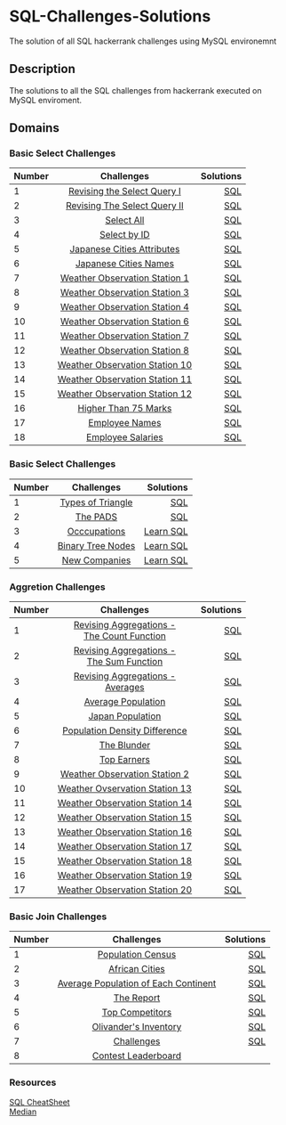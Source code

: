 # SQL-Challenges-Solutions
The solution of all SQL hackerrank challenges using MySQL environemnt


## Description
The solutions to all the SQL challenges from hackerrank executed on MySQL enviroment.

## Domains
### Basic Select Challenges

| Number | Challenges | Solutions |
|--------|:----------:| ---------:|
| 1 | [Revising the Select Query I](https://www.hackerrank.com/challenges/revising-the-select-query/problem) | [SQL](https://github.com/MuhammadUsmanHasan/SQL-Challenges-Solutions/blob/main/Basic%20Select/Revising-the-Select-Query-I.sql) |
|2| [Revising The Select Query II](https://www.hackerrank.com/challenges/revising-the-select-query-2/problem?isFullScreen=true) | [SQL](https://github.com/MuhammadUsmanHasan/SQL-Challenges-Solutions/blob/main/Basic%20Select/Revising-the-Select-Query-II.sql)|
|3|[Select All](https://www.hackerrank.com/challenges/select-all-sql/problem?isFullScreen=true)| [SQL](https://github.com/MuhammadUsmanHasan/SQL-Challenges-Solutions/blob/main/Basic%20Select/Select-All.sql)|
|4|[Select by ID](https://www.hackerrank.com/challenges/select-by-id/problem?isFullScreen=true)|[SQL](https://github.com/MuhammadUsmanHasan/SQL-Challenges-Solutions/blob/main/Basic%20Select/Select-by-ID.sql)|
|5|[Japanese Cities Attributes](https://www.hackerrank.com/challenges/japanese-cities-attributes/problem?isFullScreen=true)|[SQL](https://github.com/MuhammadUsmanHasan/SQL-Challenges-Solutions/blob/main/Basic%20Select/Japanese-Cities-Attributes.sql)|
|6|[Japanese Cities Names](https://www.hackerrank.com/challenges/japanese-cities-name/problem?isFullScreen=true)| [SQL](https://github.com/MuhammadUsmanHasan/SQL-Challenges-Solutions/blob/main/Basic%20Select/Japanese-Cities-Names.sql)|
|7|[Weather Observation Station 1](https://www.hackerrank.com/challenges/weather-observation-station-1/problem?isFullScreen=true)|[SQL](https://github.com/MuhammadUsmanHasan/SQL-Challenges-Solutions/blob/main/Basic%20Select/weather-observation-station-1.sql)|
|8|[Weather Observation Station 3](https://www.hackerrank.com/challenges/weather-observation-station-3/problem?isFullScreen=true)|[SQL](https://github.com/MuhammadUsmanHasan/SQL-Challenges-Solutions/blob/main/Basic%20Select/weather-observation-station-3.sql)|
|9|[Weather Observation Station 4](https://www.hackerrank.com/challenges/weather-observation-station-4?isFullScreen=true)|[SQL](https://github.com/MuhammadUsmanHasan/SQL-Challenges-Solutions/blob/main/Basic%20Select/weather-observation-station-4.sql)|
|10|[Weather Observation Station 6](https://www.hackerrank.com/challenges/weather-observation-station-6/problem?isFullScreen=true)|[SQL](https://github.com/MuhammadUsmanHasan/SQL-Challenges-Solutions/blob/main/Basic%20Select/weather-observation-station-6.sql)|
|11|[Weather Observation Station 7](https://www.hackerrank.com/challenges/weather-observation-station-7/problem?isFullScreen=true)|[SQL](https://github.com/MuhammadUsmanHasan/SQL-Challenges-Solutions/blob/main/Basic%20Select/weather-observation-station-7.sql)|
|12|[Weather Observation Station 8](https://www.hackerrank.com/challenges/weather-observation-station-8/problem?isFullScreen=true)|[SQL](https://github.com/MuhammadUsmanHasan/SQL-Challenges-Solutions/blob/main/Basic%20Select/weather-observation-station-8.sql)|
|13|[Weather Observation Station 10](https://www.hackerrank.com/challenges/weather-observation-station-10/problem?isFullScreen=true)|[SQL](https://github.com/MuhammadUsmanHasan/SQL-Challenges-Solutions/blob/main/Basic%20Select/weather-observation-station-10.sql)|
|14|[Weather Observation Station 11](https://www.hackerrank.com/challenges/weather-observation-station-11?isFullScreen=true)|[SQL](https://github.com/MuhammadUsmanHasan/SQL-Challenges-Solutions/blob/main/Basic%20Select/weather-observation-station-11.sql)|
|15|[Weather Observation Station 12](https://www.hackerrank.com/challenges/weather-observation-station-12?isFullScreen=true)|[SQL](https://github.com/MuhammadUsmanHasan/SQL-Challenges-Solutions/blob/main/Basic%20Select/weather-observation-station-12.sql)|
|16|[Higher Than 75 Marks](https://www.hackerrank.com/challenges/more-than-75-marks?isFullScreen=true)|[SQL](https://github.com/MuhammadUsmanHasan/SQL-Challenges-Solutions/blob/main/Basic%20Select/Higher-Than-75-Marks.sql)|
|17|[Employee Names](https://www.hackerrank.com/challenges/name-of-employees?isFullScreen=true)|[SQL](https://github.com/MuhammadUsmanHasan/SQL-Challenges-Solutions/blob/main/Basic%20Select/Employee-Names.sql)|
|18|[Employee Salaries](https://www.hackerrank.com/challenges/salary-of-employees?isFullScreen=true)|[SQL](https://github.com/MuhammadUsmanHasan/SQL-Challenges-Solutions/blob/main/Basic%20Select/Employee-Salaries.sql)|





### Basic Select Challenges
| Number | Challenges | Solutions |
|--------|:----------:| ---------:|
|1|[Types of Triangle](https://www.hackerrank.com/challenges/what-type-of-triangle/problem?isFullScreen=true)|[SQL](https://github.com/MuhammadUsmanHasan/SQL-Challenges-Solutions/blob/main/Advanced%20Select/Type-of_Triangle.sql)
|2|[The PADS](https://www.hackerrank.com/challenges/the-pads?isFullScreen=true)|[SQL](https://github.com/MuhammadUsmanHasan/SQL-Challenges-Solutions/blob/main/Advanced%20Select/The-PADS.sql)
|3|[Occcupations](https://www.hackerrank.com/challenges/occupations?isFullScreen=true)|[Learn SQL](https://www.youtube.com/watch?v=ozy31aJpW-o)
|4|[Binary Tree Nodes](https://www.hackerrank.com/challenges/binary-search-tree-1?isFullScreen=true)|[Learn SQL]()
|5|[New Companies](https://www.hackerrank.com/challenges/the-company?isFullScreen=true)|[Learn SQL]()|




### Aggretion Challenges
| Number | Challenges | Solutions |
|--------|:----------:| ---------:|
|1|[Revising Aggregations - <br> The Count Function](https://www.hackerrank.com/challenges/revising-aggregations-the-count-function?isFullScreen=true)|[SQL](https://github.com/MuhammadUsmanHasan/SQL-Challenges-Solutions/blob/main/Aggretion%20Challenges/Revising-Aggregations-The-Count-Function.sql)|
|2|[Revising Aggregations - <br> The Sum Function](https://www.hackerrank.com/challenges/revising-aggregations-sum?isFullScreen=true)|[SQL](https://github.com/MuhammadUsmanHasan/SQL-Challenges-Solutions/blob/main/Aggretion%20Challenges/Revising-Aggregations-The-Sum-Function.sql)|
|3|[Revising Aggregations - <br> Averages](https://www.hackerrank.com/challenges/revising-aggregations-the-average-function?isFullScreen=true)|[SQL](https://github.com/MuhammadUsmanHasan/SQL-Challenges-Solutions/blob/main/Aggretion%20Challenges/Revising-Aggregations-Averages.sql)|
|4|[Average Population](https://www.hackerrank.com/challenges/average-population?isFullScreen=true)|[SQL](https://github.com/MuhammadUsmanHasan/SQL-Challenges-Solutions/blob/main/Aggretion%20Challenges/Average-Population.sql)|
|5|[Japan Population](https://www.hackerrank.com/challenges/japan-population?isFullScreen=true)|[SQL](https://github.com/MuhammadUsmanHasan/SQL-Challenges-Solutions/blob/main/Aggretion%20Challenges/Japan-Population.sql)|
|6|[Population Density Difference](https://www.hackerrank.com/challenges/population-density-difference?isFullScreen=true)|[SQL](https://github.com/MuhammadUsmanHasan/SQL-Challenges-Solutions/blob/main/Aggretion%20Challenges/Population-Density-Difference.sql)|
|7|[The Blunder](https://www.hackerrank.com/challenges/the-blunder?isFullScreen=true)|[SQL](https://github.com/MuhammadUsmanHasan/SQL-Challenges-Solutions/blob/main/Aggretion%20Challenges/The-Blunder.sql)|
|8|[Top Earners](https://www.hackerrank.com/challenges/earnings-of-employees?isFullScreen=true)|[SQL](https://github.com/MuhammadUsmanHasan/SQL-Challenges-Solutions/blob/main/Aggretion%20Challenges/Top-Earners.sql)|
|9|[Weather Observation Station 2](https://www.hackerrank.com/challenges/weather-observation-station-2?isFullScreen=true)|[SQL](https://github.com/MuhammadUsmanHasan/SQL-Challenges-Solutions/blob/main/Aggretion%20Challenges/weather-observation-station-2.sql)|
|10|[Weather Ovservation Station 13](https://www.hackerrank.com/challenges/weather-observation-station-13?isFullScreen=true)|[SQL](https://github.com/MuhammadUsmanHasan/SQL-Challenges-Solutions/commit/e0f45306b2f50755f5796aa3150e80a4dbebb35d)|
|11|[Weather Observation Station 14](https://www.hackerrank.com/challenges/weather-observation-station-14?isFullScreen=true)|[SQL](https://github.com/MuhammadUsmanHasan/SQL-Challenges-Solutions/commit/b57c7d91333c2e33a4695efc9b13cbfd304e750e)|
|12|[Weather Observation Station 15](https://www.hackerrank.com/challenges/weather-observation-station-15?isFullScreen=true)|[SQL](https://github.com/MuhammadUsmanHasan/SQL-Challenges-Solutions/commit/4953576ba08d3321f3e595819806d9e0c000add0)|
|13|[Weather Observation Station 16](https://www.hackerrank.com/challenges/weather-observation-station-16?isFullScreen=true)|[SQL](https://github.com/MuhammadUsmanHasan/SQL-Challenges-Solutions/commit/ded55ad8c5941e247c9975429f7d4c49b87a0a0c)|
|14|[Weather Observation Station 17](https://www.hackerrank.com/challenges/weather-observation-station-17?isFullScreen=true)|[SQL](https://github.com/MuhammadUsmanHasan/SQL-Challenges-Solutions/commit/d5a0d31fa009267e3fe4563fa2ab22cabaeeef76)|
|15|[Weather Observation Station 18](https://www.hackerrank.com/challenges/weather-observation-station-18?isFullScreen=true)|[SQL](https://github.com/MuhammadUsmanHasan/SQL-Challenges-Solutions/commit/e3cb59e1d9c47d7308c4cf2bd54f9d856c70d3f3)|
|16|[Weather Observation Station 19](https://www.hackerrank.com/challenges/weather-observation-station-19?isFullScreen=true)|[SQL](https://github.com/MuhammadUsmanHasan/SQL-Challenges-Solutions/commit/9c0c24237a85e0c9769fdea97dcb631ee473cec9)|
|17|[Weather Observation Station 20](https://www.hackerrank.com/challenges/weather-observation-station-20?isFullScreen=true)|[SQL](https://github.com/MuhammadUsmanHasan/SQL-Challenges-Solutions/blob/main/Aggretion%20Challenges/weather-observation-station-20.sql)|



### Basic Join Challenges
| Number | Challenges | Solutions |
|--------|:----------:| ---------:|
|1|[Population Census](https://www.hackerrank.com/challenges/asian-population?isFullScreen=true)|[SQL](https://github.com/MuhammadUsmanHasan/SQL-Challenges-Solutions/blob/main/Basic%20Join/Population-Census.sql)
|2|[African Cities](https://www.hackerrank.com/challenges/african-cities?isFullScreen=true)|[SQL](https://github.com/MuhammadUsmanHasan/SQL-Challenges-Solutions/blob/main/Basic%20Join/African-Cities.sql)
|3|[Average Population of Each Continent](https://www.hackerrank.com/challenges/average-population-of-each-continent?isFullScreen=true)|[SQL](https://github.com/MuhammadUsmanHasan/SQL-Challenges-Solutions/blob/main/Basic%20Join/Average-population-of-each-continent.sql)
|4|[The Report](https://www.hackerrank.com/challenges/the-report?isFullScreen=true)|[SQL](https://github.com/MuhammadUsmanHasan/SQL-Challenges-Solutions/blob/main/Basic%20Join/The-Report.sql)
|5|[Top Competitors](https://www.hackerrank.com/challenges/full-score?isFullScreen=true)|[SQL](https://github.com/MuhammadUsmanHasan/SQL-Challenges-Solutions/blob/main/Basic%20Join/Top-Competitors.sql)
|6|[Olivander's Inventory](https://www.hackerrank.com/challenges/harry-potter-and-wands?isFullScreen=true)|[SQL](https://github.com/MuhammadUsmanHasan/SQL-Challenges-Solutions/blob/main/Basic%20Join/Ollivander's-Inventory.sql)
|7|[Challenges](https://www.hackerrank.com/challenges/challenges?isFullScreen=true)|[SQL](https://github.com/MuhammadUsmanHasan/SQL-Challenges-Solutions/blob/main/Basic%20Join/Challenges.sql)
|8|[Contest Leaderboard](https://github.com/MuhammadUsmanHasan/SQL-Challenges-Solutions/blob/main/Basic%20Join/Contest-Leaderboard.sql)




### Resources
[SQL CheatSheet](https://github.com/MuhammadUsmanHasan/SQL-Challenges-Solutions/blob/main/SQL-Cheat-Sheet-websitesetup.pdf)
<br>
[Median](https://stackoverflow.com/questions/1291152/simple-way-to-calculate-median-with-mysql/7263925#7263925)
